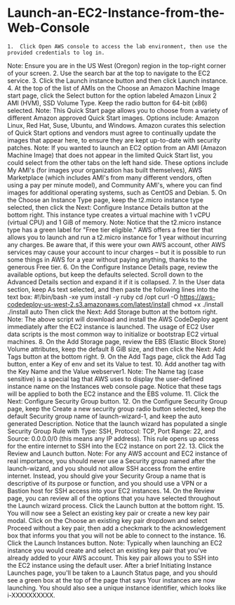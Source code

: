 # Launch-an-EC2-Instance-from-the-Web-Console
	1.  Click Open AWS console to access the lab environment, then use the provided credentials to log in.
Note: Ensure you are in the US West (Oregon) region in the top-right corner of your screen.
	2. Use the search bar at the top to navigate to the EC2 service. 
	3. Click the Launch instance button and then click Launch instance.
	4. At the top of the list of AMIs on the Choose an Amazon Machine Image start page, click the Select button for the option labeled Amazon Linux 2 AMI (HVM), SSD Volume Type. Keep the radio button for 64-bit (x86) selected.
Note: This Quick Start page allows you to choose from a variety of different Amazon approved Quick Start images. Options include: Amazon Linux, Red Hat, Suse, Ubuntu, and Windows. Amazon curates this selection of Quick Start options and vendors must agree to continually update the images that appear here, to ensure they are kept up-to-date with security patches. 
Note: If you wanted to launch an EC2 option from an AMI (Amazon Machine Image) that does not appear in the limited Quick Start list, you could select from the other tabs on the left hand side. These options include My AMI's (for images your organization has built themselves), AWS Marketplace (which includes AMI's from many different vendors, often using a pay per minute model), and Community AMI's, where you can find images for additional operating systems, such as CentOS and Debian. 
	5. On the Choose an Instance Type page, keep the t2.micro instance type selected, then click the Next: Configure Instance Details button at the bottom right. This instance type creates a virtual machine with 1 vCPU (virtual CPU) and 1 GiB of memory. 
Note: Notice that the t2.micro instance type has a green label for "Free tier eligible." AWS offers a free tier that allows you to launch and run a t2.micro instance for 1 year without incurring any charges. Be aware that, if this were your own AWS account, other AWS services may cause your account to incur charges – but it is possible to run some things in AWS for a year without paying anything, thanks to the generous Free tier.
	6. On the Configure Instance Details page, review the available options, but keep the defaults selected. Scroll down to the Advanced Details section and expand it if it is collapsed.
	7. In the User data section, keep As text selected, and then paste the following lines into the text box:
#!/bin/bash -xe
yum install -y ruby
cd /opt
curl -O https://aws-codedeploy-us-west-2.s3.amazonaws.com/latest/install
chmod +x ./install
./install auto
Then click the Next: Add Storage button at the bottom right.
Note: The above script will download and install the AWS CodeDeploy agent immediately after the EC2 instance is launched. The usage of EC2 User data scripts is the most common way to initialize or bootstrap EC2 virtual machines.
	8. On the Add Storage page, review the EBS (Elastic Block Store) Volume attributes, keep the default 8 GiB size, and then click the Next: Add Tags button at the bottom right.
	9. On the Add Tags page, click the Add Tag button, enter a Key of env and set its Value to test. 
	10. Add another tag with the Key Name and the Value webserver1. 
Note: The Name tag (case sensitive) is a special tag that AWS uses to display the user-defined instance name on the Instances web console page.
Notice that these tags will be applied to both the EC2 instance and the EBS volume. 
	11. Click the Next: Configure Security Group button.
	12. On the Configure Security Group page, keep the Create a new security group radio button selected, keep the default Security group name of launch-wizard-1, and keep the auto generated Description. 
Notice that the launch wizard has populated a single Security Group Rule with Type: SSH, Protocol: TCP, Port Range: 22, and Source: 0.0.0.0/0 (this means any IP address). This rule opens up access for the entire internet to SSH into the EC2 instance on port 22.
	13. Click the Review and Launch button.
Note: For any AWS account and EC2 instance of real importance, you should never use a Security group named after the launch-wizard, and you should not allow SSH access from the entire internet. Instead, you should give your Security Group a name that is descriptive of its purpose or function, and you should use a VPN or a Bastion host for SSH access into your EC2 instances.
	14. On the Review page, you can review all of the options that you have selected throughout the Launch wizard process. Click the Launch button at the bottom right.
	15. You will now see a Select an existing key pair or create a new key pair modal. Click on the Choose an existing key pair dropdown and select Proceed without a key pair, then add a checkmark to the acknowledgement box that informs you that you will not be able to connect to the instance. 
	16. Click the Launch Instances button.
Note: Typically when launching an EC2 instance you would create and select an existing key pair that you've already added to your AWS account. This key pair allows you to SSH into the EC2 instance using the default user.
After a brief Initiating Instance Launches page, you'll be taken to a Launch Status page, and you should see a green box at the top of the page that says Your instances are now launching. You should also see a unique instance identifier, which looks like i-XXXXXXXXXX.
